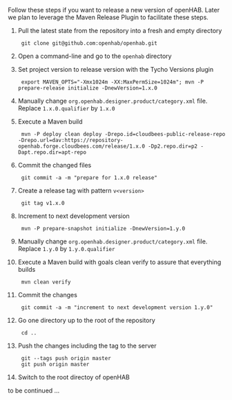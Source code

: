 Follow these steps if you want to release a new version of openHAB. Later we plan to leverage the Maven Release Plugin to facilitate these steps.

1. Pull the latest state from the repository into a fresh and empty directory

        git clone git@github.com:openhab/openhab.git
1. Open a command-line and go to the `openhab` directory
1. Set project version to release version with the Tycho Versions plugin

        export MAVEN_OPTS="-Xmx1024m -XX:MaxPermSize=1024m"; mvn -P prepare-release initialize -DnewVersion=1.x.0
1. Manually change `org.openhab.designer.product/category.xml` file. Replace `1.x.0.qualifier` by `1.x.0`
1. Execute a Maven build

        mvn -P deploy clean deploy -Drepo.id=cloudbees-public-release-repo -Drepo.url=dav:https://repository-openhab.forge.cloudbees.com/release/1.x.0 -Dp2.repo.dir=p2 -Dapt.repo.dir=apt-repo
1. Commit the changed files

        git commit -a -m "prepare for 1.x.0 release"
1. Create a release tag with pattern `v<version>`

        git tag v1.x.0
1. Increment to next development version

        mvn -P prepare-snapshot initialize -DnewVersion=1.y.0
1. Manually change `org.openhab.designer.product/category.xml` file. Replace `1.y.0` by `1.y.0.qualifier`
1. Execute a Maven build with goals clean verify to assure that everything builds

        mvn clean verify
1. Commit the changes

        git commit -a -m "increment to next development version 1.y.0"
1. Go one directory up to the root of the repository

        cd ..
1. Push the changes including the tag to the server

        git --tags push origin master
        git push origin master
1. Switch to the root directoy of openHAB

to be continued …